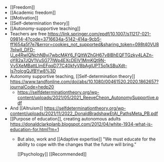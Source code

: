 - [[Freedom]]
- [[Academic freedom]]
- [[Motivation]]
- [[Self-determination theory]]
- [[Autonomy-supportive teaching]]
- Teachers are free https://link.springer.com/epdf/10.1007/s11217-021-09814-4?code=3716634a-5142-414a-9cb5-ff1654a5f7e7&error=cookies_not_supported&sharing_token=098t40VU87pIwlI_DFD-U_e4RwlQNchNByi7wbcMAY6_FQltWZhGH67v8lBhEQFTGzky4LAZn-oY82a7JQV1VuSG77lWp4EXcDElV1MmKQt9N-Vv5XeMBattLlmEFqqD77C40kfyV8bAglUPT5o1kSBuXdt-ls7rolcgQJfBYw8%3D
- Autonomy supportive teaching, [[Self-determination theory]] https://www.tandfonline.com/doi/abs/10.1080/00461520.2020.1862657?journalCode=hedp20
	- https://selfdeterminationtheory.org/wp-content/uploads/2021/05/2021_ReeveCheon_AutonomySupportive.pdf
- And [[Altruism]] https://selfdeterminationtheory.org/wp-content/uploads/2021/11/2022_DonaldBradshawEtAl_PathsMeta_PB.pdf
- [[Purpose of education]], creating autonomous adults https://donaldclarkplanb.blogspot.com/2012/04/white-1934-what-is-education-for.html?m=1
	- But also, work and [[Adaptive expertise]] &quot;We must educate for the ability to cope with the changes that the future will bring.&quot;
	  
	  [[Psychology]] [[Recommended]]